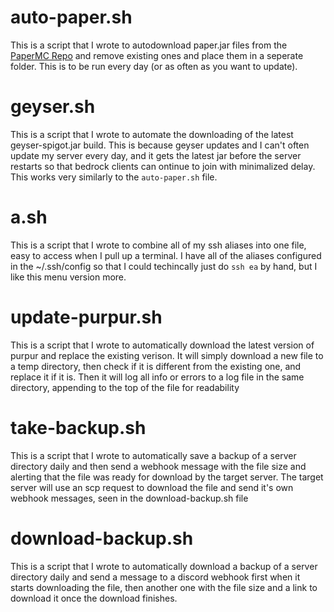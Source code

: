 # auto-paper.sh

This is a script that I wrote to autodownload paper.jar files from the [PaperMC Repo](https://papermc.io) and remove existing ones and place them in a seperate folder. This is to be run every day (or as often as you want to update).

# geyser.sh

This is a script that I wrote to automate the downloading of the latest geyser-spigot.jar build. This is because geyser updates and I can't often update my server every day, and it gets the latest jar before the server restarts so that bedrock clients can ontinue to join with minimalized delay. This works very similarly to the `auto-paper.sh` file.

# a.sh

This is a script that I wrote to combine all of my ssh aliases into one file, easy to access when I pull up a terminal. I have all of the aliases configured in the ~/.ssh/config so that I could techincally just do `ssh ea` by hand, but I like this menu version more. 

# update-purpur.sh

This is a script that I wrote to automatically download the latest version of purpur and replace the existing verison. It will simply download a new file to a temp directory, then check if it is different from the existing one, and replace it if it is. Then it will log all info or errors to a log file in the same directory, appending to the top of the file for readability

# take-backup.sh

This is a script that I wrote to automatically save a backup of a server directory daily and then send a webhook message with the file size and alerting that the file was ready for download by the target server. The target server will use an scp request to download the file and send it's own webhook messages, seen in the download-backup.sh file

# download-backup.sh

This is a script that I wrote to automatically download a backup of a server directory daily and send a message to a discord webhook first when it starts downloading the file, then another one with the file size and a link to download it once the download finishes.
